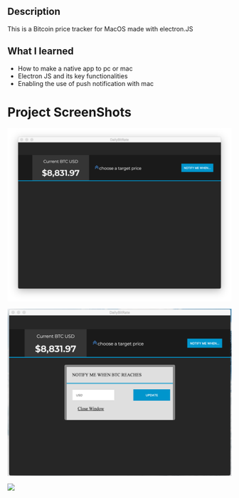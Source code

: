 ## Description

This is a Bitcoin price tracker for MacOS made with electron.JS



## What I learned

* How to make a native app to pc or mac
* Electron JS and its key functionalities
* Enabling the use of push notification with mac



# Project ScreenShots

![](assets/images/first-app-photo.png)

![](assets/images/second-app-photo.png)

![](assets/images/third-app-photo.png)

